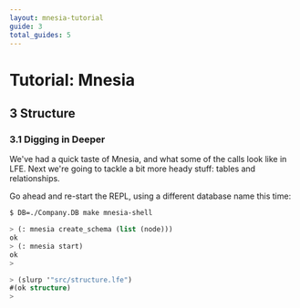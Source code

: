 ```yaml
---
layout: mnesia-tutorial
guide: 3
total_guides: 5
---
```

# Tutorial: Mnesia

## 3 Structure

### 3.1 Digging in Deeper

We've had a quick taste of Mnesia, and what some of the calls look like in LFE.
Next we're going to tackle a bit more heady stuff: tables and relationships.

Go ahead and re-start the REPL, using a different database name this time:

```bash
$ DB=./Company.DB make mnesia-shell
```

```cl
> (: mnesia create_schema (list (node)))
ok
> (: mnesia start)
ok
>
```

```cl
> (slurp '"src/structure.lfe")
#(ok structure)
>
```




